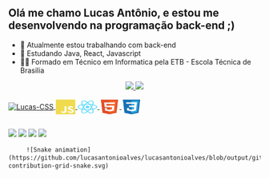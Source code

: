 ## Olá me chamo Lucas Antônio, e estou me desenvolvendo na programação back-end ;)

- 🔭 Atualmente estou trabalhando com back-end
- 🌱 Estudando Java, React, Javascript
- 👨‍🎓 Formado em Técnico em Informatica pela ETB - Escola Técnica de Brasilia

<div align="center"> 
    <a href="https://github.com/lucasantonioalves">
    <img height="180em" src="https://github-readme-stats.vercel.app/api?username=lucasantonioalves&show_icons=true&theme=dark&include_all_commits=true&count_private=true"/>
    <img height="180em" src="https://github-readme-stats.vercel.app/api/top-langs/?username=lucasantonioalves&layout=compact&langs_count=7&theme=dark"/>    
</div>
  
 
<div style="display: inline_block"><br>  
    <img align="center" alt="Lucas-CSS" height="30" width="40" src="https://cdn.jsdelivr.net/gh/devicons/devicon/icons/java/java-original.svg" />
    <img align="center" alt="Lucas-Js" height="30" width="40" src="https://raw.githubusercontent.com/devicons/devicon/master/icons/javascript/javascript-plain.svg">
    <img align="center" alt="Lucas-React" height="30" width="40" src="https://raw.githubusercontent.com/devicons/devicon/master/icons/react/react-original.svg">
    <img align="center" alt="Lucas-HTML" height="30" width="40" src="https://raw.githubusercontent.com/devicons/devicon/master/icons/html5/html5-original.svg">
    <img align="center" alt="Lucas-CSS" height="30" width="40" src="https://raw.githubusercontent.com/devicons/devicon/master/icons/css3/css3-original.svg">  
</div>
  
  
  ## 
  
  
<div>
      <a href="https://instagram.com/lucasfool" target="_blank"><img src="https://img.shields.io/badge/-Instagram-%23E4405F?style=for-the-badge&logo=instagram&logoColor=white" target="_blank"></a>
     <a href="https://discord.gg/wagxzStdcR" target="_blank"><img src="https://img.shields.io/badge/Discord-7289DA?style=for-the-badge&logo=discord&logoColor=white" target="_blank"></a> 
      <a href = "mailto:zlucaspac@gmail.com"><img src="https://img.shields.io/badge/-Gmail-%23333?style=for-the-badge&logo=gmail&logoColor=red" target="_blank"></a>
      <a href="https://www.linkedin.com/in/lucas-antonio-588170216/" target="_blank"><img src="https://img.shields.io/badge/-LinkedIn-%230077B5?style=for-the-badge&logo=linkedin&logoColor=white" target="_blank"></a> 
  
         ![Snake animation](https://github.com/lucasantonioalves/lucasantonioalves/blob/output/github-contribution-grid-snake.svg)
</div>  
  
  
  
  
